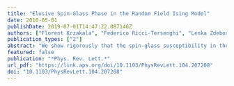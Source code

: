 ```yaml
---
title: "Elusive Spin-Glass Phase in the Random Field Ising Model"
date: 2010-05-01
publishDate: 2019-07-01T14:47:22.087146Z
authors: ["Florent Krzakala", "Federico Ricci-Tersenghi", "Lenka Zdeborová"]
publication_types: ["2"]
abstract: "We show rigorously that the spin-glass susceptibility in the random field Ising model is always bounded by the ferromagnetic susceptibility, and therefore that no spin-glass phase can be present at equilibrium out of the ferromagnetic critical line. When the magnetization is, however, fixed to values smaller than the equilibrium value, a spin-glass phase can exist, as we show explicitly on the Bethe lattice."
featured: false
publication: "*Phys. Rev. Lett.*"
url_pdf: "https://link.aps.org/doi/10.1103/PhysRevLett.104.207208"
doi: "10.1103/PhysRevLett.104.207208"
---
```


